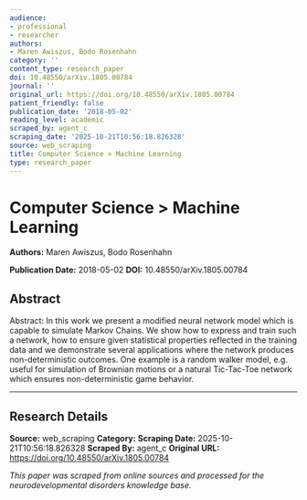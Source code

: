 ```yaml
---
audience:
- professional
- researcher
authors:
- Maren Awiszus, Bodo Rosenhahn
category: ''
content_type: research_paper
doi: 10.48550/arXiv.1805.00784
journal: ''
original_url: https://doi.org/10.48550/arXiv.1805.00784
patient_friendly: false
publication_date: '2018-05-02'
reading_level: academic
scraped_by: agent_c
scraping_date: '2025-10-21T10:56:18.826328'
source: web_scraping
title: Computer Science > Machine Learning
type: research_paper
---
```

# Computer Science > Machine Learning

**Authors:** Maren Awiszus, Bodo Rosenhahn

**Publication Date:** 2018-05-02
**DOI:** 10.48550/arXiv.1805.00784

## Abstract

Abstract:
In this work we present a modified neural network model which is capable to simulate Markov Chains. We show how to express and train such a network, how to ensure given statistical properties reflected in the training data and we demonstrate several applications where the network produces non-deterministic outcomes. One example is a random walker model, e.g. useful for simulation of Brownian motions or a natural Tic-Tac-Toe network which ensures non-deterministic game behavior.

---

## Research Details

**Source:** web_scraping
**Category:** 
**Scraping Date:** 2025-10-21T10:56:18.826328
**Scraped By:** agent_c
**Original URL:** https://doi.org/10.48550/arXiv.1805.00784

*This paper was scraped from online sources and processed for the neurodevelopmental disorders knowledge base.*